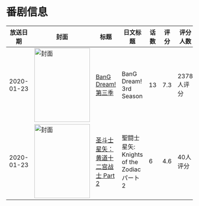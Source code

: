 # 番剧信息

|放送日期|封面|标题|日文标题|话数|评分|评分人数|
|---|---|---|---|---|---|---|
|2020-01-23|<img src="//lain.bgm.tv/pic/cover/c/42/9f/246430_BpvBB.jpg" alt="封面" style="width:150px;height:200px;object-fit:cover;">|[BanG Dream! 第三季](https://bangumi.tv/subject/246430)|BanG Dream! 3rd Season|13|7.3|2378人评分|
|2020-01-23|<img src="//lain.bgm.tv/pic/cover/c/d3/48/297464_h22q9.jpg" alt="封面" style="width:150px;height:200px;object-fit:cover;">|[圣斗士星矢：黄道十二宫战士 Part 2](https://bangumi.tv/subject/297464)|聖闘士星矢: Knights of the Zodiac パート2|6|4.6|40人评分|
